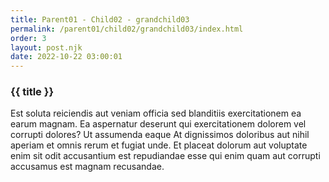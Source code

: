 ```yaml
---
title: Parent01 - Child02 - grandchild03
permalink: /parent01/child02/grandchild03/index.html
order: 3
layout: post.njk
date: 2022-10-22 03:00:01
---
```


### {{ title }}

Est soluta reiciendis aut veniam officia sed blanditiis exercitationem ea earum magnam. Ea aspernatur deserunt qui exercitationem dolorem vel corrupti dolores? Ut assumenda eaque At dignissimos doloribus aut nihil aperiam et omnis rerum et fugiat unde. Et placeat dolorum aut voluptate enim sit odit accusantium est repudiandae esse qui enim quam aut corrupti accusamus est magnam recusandae.

